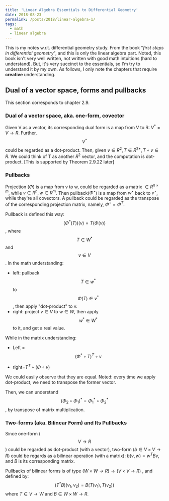 ```yaml
---
title: 'Linear Algebra Essentials to Differential Geometry'
date: 2018-08-23
permalink: /posts/2018/linear-algebra-1/
tags:
  - math
  - linear algebra
---
```


This is my notes w.r.t. differential geometry study.  From the book "*first steps in differential geometry*", and this is only the linear algebra part.  Noted, this book isn't very well written, not written with good math intuitions (hard to understand).  But, it's very succinct to the essentials, so I'm try to understand it by my own. As follows, I only note the chapters that require **creative** understanding.

## Dual of a vector space, forms and pullbacks

This section corresponds to chapter 2.9.

### Dual of a vector space, aka. one-form, covector

Given V as a vector, its corresponding dual form is a map from V to R:
$V^* = V\to R$. Further, $$V^*$$ could be regarded as a dot-product.
Then, given $v\in R^2, T\in R^{2*}, T\circ v \in R$.  We
could think of T as another $R^2$ vector, and the computation is dot-product. [This is supported by Theorem 2.9.22 later]

### Pullbacks

Projection ($\Phi$) is a map from v to w, could be regarded as a matrix $\in R^{n\times m}$, while $v\in R^n, w\in R^m$. Then pullback($\Phi^\star$) is a map from $w^\star$ back to $v^\star$, while they're all covectors.  A pullback could be regarded as the transpose of the corresponding projection matrix, namely, $\Phi^\star = \Phi^T$.

Pullback is defined this way:
$$(\Phi^*(T))(v) = T(\Phi(v))$$, where $$T\in W^*$$ and $$v\in V$$.
In the math understanding:

* left: pullback $$T\in w^*$$ to $$\Phi(T)\in v^*$$, then apply "dot-product" to v.
* right: project $v\in V$ to $w\in W$, then apply $$w^*\in W^*$$ to it, and get a real value.

While in the matrix understanding:

* Left = $$(\Phi^*\circ T)^T \circ v$$

* right=$T^T\circ ( \Phi\circ v )$

We could easily observe that they are equal. Noted: every time we apply dot-product, we need to transpose the former vector.

Then, we can understand $$(\Phi_2\circ \Phi_1)^* = \Phi_1^*\circ \Phi_2^*$$, by transpose of matrix multiplication.

### Two-forms (aka. Bilinear Form) and Its Pullbacks

Since one-form ($$V\to R$$) could be regarded as dot-product (with a vector), two-form ($b \in V\times V \to R$) could be regards as a bilinear operation (with a matrix): $b(v,w) = w^TBv$, and $B$ is its corresponding matrix.

Pullbacks of bilinear forms is of type $(W\times W \to R) \to (V\times V \to R)$ , and defined by:   
$$  (T^*B)(v_1,v_2) = B(T(v_1), T(v_2)) $$ where $T\in V\to W$ and $B\in W\times W \to R​$.



